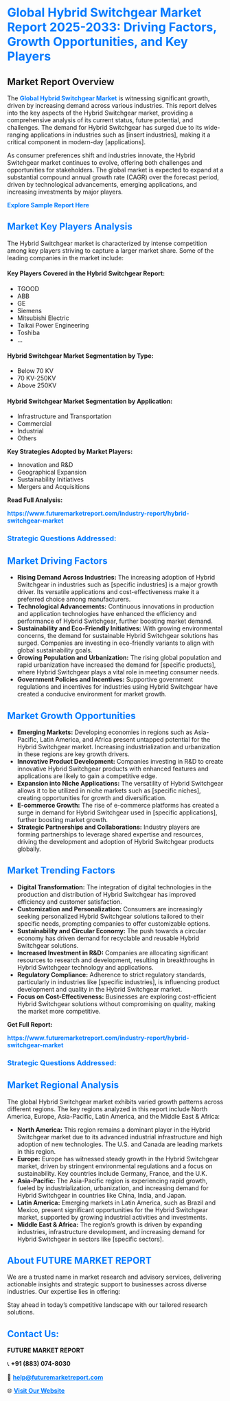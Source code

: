<h1 style="color: #007BFF;">Global Hybrid Switchgear Market Report 2025-2033: Driving Factors, Growth Opportunities, and Key Players</h1>

<section id="overview">
<h2>Market Report Overview</h2>
<p>The <a href="https://www.futuremarketreport.com/industry-report/hybrid-switchgear-market" style="color: #007BFF; text-decoration: none;"><strong>Global Hybrid Switchgear Market</strong></a> is witnessing significant growth, driven by increasing demand across various industries. This report delves into the key aspects of the Hybrid Switchgear market, providing a comprehensive analysis of its current status, future potential, and challenges. The demand for Hybrid Switchgear has surged due to its wide-ranging applications in industries such as [insert industries], making it a critical component in modern-day [applications].</p>
<p>As consumer preferences shift and industries innovate, the Hybrid Switchgear market continues to evolve, offering both challenges and opportunities for stakeholders. The global market is expected to expand at a substantial compound annual growth rate (CAGR) over the forecast period, driven by technological advancements, emerging applications, and increasing investments by major players.</p>
</section>

<section id="overview">
<p><a href="https://www.futuremarketreport.com/request-sample/reportId=102080" style="color: #007BFF; text-decoration: none;"><strong>Explore Sample Report Here</strong></a></p>
</section>

<section id="key-players">
<h2 style="color: #007BFF;">Market Key Players Analysis</h2>
<p>The Hybrid Switchgear market is characterized by intense competition among key players striving to capture a larger market share. Some of the leading companies in the market include:</p>
<h4>Key Players Covered in the Hybrid Switchgear Report:</h4>
<ul><li>TGOOD</li><li>ABB</li><li>GE</li><li>Siemens</li><li>Mitsubishi Electric</li><li>Taikai Power Engineering</li><li>Toshiba</li><li>...</li></ul>
<h4>Hybrid Switchgear Market Segmentation by Type:</h4>
<ul><li>Below 70 KV</li><li>70 KV-250KV</li><li>Above 250KV</li></ul>

<h4>Hybrid Switchgear Market Segmentation by Application:</h4>
<ul><li>Infrastructure and Transportation</li><li>Commercial</li><li>Industrial</li><li>Others</li></ul>
<p><strong>Key Strategies Adopted by Market Players:</strong></p>
<ul>
<li>Innovation and R&D</li>
<li>Geographical Expansion</li>
<li>Sustainability Initiatives</li>
<li>Mergers and Acquisitions</li>
</ul>
</section>

<section>
<p><strong>Read Full Analysis: </strong></p><a href="https://www.futuremarketreport.com/industry-report/hybrid-switchgear-market" style="color: #007BFF; text-decoration: none;"><strong>https://www.futuremarketreport.com/industry-report/hybrid-switchgear-market</strong></a>
<h3 style="color: #007BFF;">Strategic Questions Addressed:</h3>
</section>

<section id="driving-factors">
<h2 style="color: #007BFF;">Market Driving Factors</h2>
<ul>
<li><strong>Rising Demand Across Industries:</strong> The increasing adoption of Hybrid Switchgear in industries such as [specific industries] is a major growth driver. Its versatile applications and cost-effectiveness make it a preferred choice among manufacturers.</li>
<li><strong>Technological Advancements:</strong> Continuous innovations in production and application technologies have enhanced the efficiency and performance of Hybrid Switchgear, further boosting market demand.</li>
<li><strong>Sustainability and Eco-Friendly Initiatives:</strong> With growing environmental concerns, the demand for sustainable Hybrid Switchgear solutions has surged. Companies are investing in eco-friendly variants to align with global sustainability goals.</li>
<li><strong>Growing Population and Urbanization:</strong> The rising global population and rapid urbanization have increased the demand for [specific products], where Hybrid Switchgear plays a vital role in meeting consumer needs.</li>
<li><strong>Government Policies and Incentives:</strong> Supportive government regulations and incentives for industries using Hybrid Switchgear have created a conducive environment for market growth.</li>
</ul>
</section>

<section id="growth-opportunities">
<h2 style="color: #007BFF;">Market Growth Opportunities</h2>
<ul>
<li><strong>Emerging Markets:</strong> Developing economies in regions such as Asia-Pacific, Latin America, and Africa present untapped potential for the Hybrid Switchgear market. Increasing industrialization and urbanization in these regions are key growth drivers.</li>
<li><strong>Innovative Product Development:</strong> Companies investing in R&D to create innovative Hybrid Switchgear products with enhanced features and applications are likely to gain a competitive edge.</li>
<li><strong>Expansion into Niche Applications:</strong> The versatility of Hybrid Switchgear allows it to be utilized in niche markets such as [specific niches], creating opportunities for growth and diversification.</li>
<li><strong>E-commerce Growth:</strong> The rise of e-commerce platforms has created a surge in demand for Hybrid Switchgear used in [specific applications], further boosting market growth.</li>
<li><strong>Strategic Partnerships and Collaborations:</strong> Industry players are forming partnerships to leverage shared expertise and resources, driving the development and adoption of Hybrid Switchgear products globally.</li>
</ul>
</section>

<section id="trending-factors">
<h2 style="color: #007BFF;">Market Trending Factors</h2>
<ul>
<li><strong>Digital Transformation:</strong> The integration of digital technologies in the production and distribution of Hybrid Switchgear has improved efficiency and customer satisfaction.</li>
<li><strong>Customization and Personalization:</strong> Consumers are increasingly seeking personalized Hybrid Switchgear solutions tailored to their specific needs, prompting companies to offer customizable options.</li>
<li><strong>Sustainability and Circular Economy:</strong> The push towards a circular economy has driven demand for recyclable and reusable Hybrid Switchgear solutions.</li>
<li><strong>Increased Investment in R&D:</strong> Companies are allocating significant resources to research and development, resulting in breakthroughs in Hybrid Switchgear technology and applications.</li>
<li><strong>Regulatory Compliance:</strong> Adherence to strict regulatory standards, particularly in industries like [specific industries], is influencing product development and quality in the Hybrid Switchgear market.</li>
<li><strong>Focus on Cost-Effectiveness:</strong> Businesses are exploring cost-efficient Hybrid Switchgear solutions without compromising on quality, making the market more competitive.</li>
</ul>
</section>

<section>
<p><strong>Get Full Report: </strong></p><a href="https://www.futuremarketreport.com/industry-report/hybrid-switchgear-market" style="color: #007BFF; text-decoration: none;"><strong>https://www.futuremarketreport.com/industry-report/hybrid-switchgear-market</strong></a>
<h3 style="color: #007BFF;">Strategic Questions Addressed:</h3>
</section>


<section id="regional-analysis">
<h2 style="color: #007BFF;">Market Regional Analysis</h2>
<p>The global Hybrid Switchgear market exhibits varied growth patterns across different regions. The key regions analyzed in this report include North America, Europe, Asia-Pacific, Latin America, and the Middle East & Africa:</p>
<ul>
<li><strong>North America:</strong> This region remains a dominant player in the Hybrid Switchgear market due to its advanced industrial infrastructure and high adoption of new technologies. The U.S. and Canada are leading markets in this region.</li>
<li><strong>Europe:</strong> Europe has witnessed steady growth in the Hybrid Switchgear market, driven by stringent environmental regulations and a focus on sustainability. Key countries include Germany, France, and the U.K.</li>
<li><strong>Asia-Pacific:</strong> The Asia-Pacific region is experiencing rapid growth, fueled by industrialization, urbanization, and increasing demand for Hybrid Switchgear in countries like China, India, and Japan.</li>
<li><strong>Latin America:</strong> Emerging markets in Latin America, such as Brazil and Mexico, present significant opportunities for the Hybrid Switchgear market, supported by growing industrial activities and investments.</li>
<li><strong>Middle East & Africa:</strong> The region’s growth is driven by expanding industries, infrastructure development, and increasing demand for Hybrid Switchgear in sectors like [specific sectors].</li>
</ul>
</section>

<footer>
<h2 style="color: #007BFF;">About FUTURE MARKET REPORT</h2>
<p>We are a trusted name in market research and advisory services, delivering actionable insights and strategic support to businesses across diverse industries. Our expertise lies in offering:</p>

<p>Stay ahead in today’s competitive landscape with our tailored research solutions.</p>

<h2 style="color: #007BFF;">Contact Us:</h2>
<p><strong>FUTURE MARKET REPORT</strong></p>
<p>📞 <strong>+91 (883) 074-8030</strong></p>
<p>📧 <strong><a href="mailto:help@futuremarketreport.com" style="color: #007BFF;">help@futuremarketreport.com</a></strong></p>
<p>🌐 <strong><a href="https://www.futuremarketreport.com/" style="color: #007BFF;">Visit Our Website</a></strong></p>
</footer>